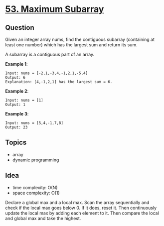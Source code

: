 # [53. Maximum Subarray](https://leetcode.com/problems/maximum-subarray/)


## Question

Given an integer array nums, find the contiguous subarray (containing at least one number) which has the largest sum and return its sum.

A subarray is a contiguous part of an array.

**Example 1**:
```
Input: nums = [-2,1,-3,4,-1,2,1,-5,4]
Output: 6
Explanation: [4,-1,2,1] has the largest sum = 6.
```

**Example 2**:
```
Input: nums = [1]
Output: 1
```

**Example 3**:
```
Input: nums = [5,4,-1,7,8]
Output: 23
```

## Topics
- array
- dynamic programming

## Idea
- time complexity: O(N)
- space complexity: O(1)

Declare a global max and a local max. Scan the array sequentially and check if the local max goes below 0. If it does, reset it. Then continuously update the local max by adding each element to it. Then compare the local and global max and take the highest.

